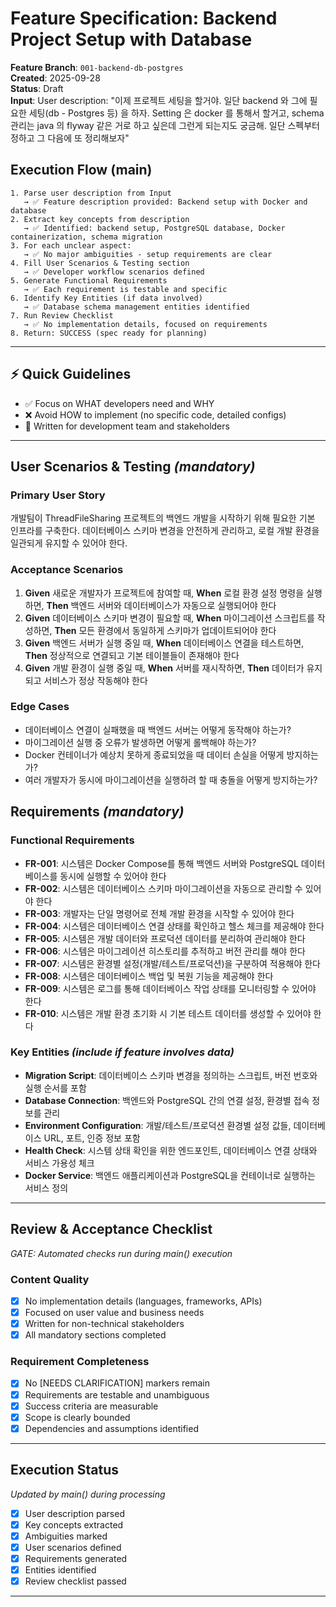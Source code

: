 # Feature Specification: Backend Project Setup with Database

**Feature Branch**: `001-backend-db-postgres`  
**Created**: 2025-09-28  
**Status**: Draft  
**Input**: User description: "이제 프로젝트 세팅을 할거야. 일단 backend 와 그에 필요한 세팅(db - Postgres 등) 을 하자. Setting 은 docker 를 통해서 할거고, schema 관리는 java 의 flyway 같은 거로 하고 싶은데 그런게 되는지도 궁금해. 일단 스펙부터 정하고 그 다음에 또 정리해보자"

## Execution Flow (main)

```
1. Parse user description from Input
   → ✅ Feature description provided: Backend setup with Docker and database
2. Extract key concepts from description
   → ✅ Identified: backend setup, PostgreSQL database, Docker containerization, schema migration
3. For each unclear aspect:
   → ✅ No major ambiguities - setup requirements are clear
4. Fill User Scenarios & Testing section
   → ✅ Developer workflow scenarios defined
5. Generate Functional Requirements
   → ✅ Each requirement is testable and specific
6. Identify Key Entities (if data involved)
   → ✅ Database schema management entities identified
7. Run Review Checklist
   → ✅ No implementation details, focused on requirements
8. Return: SUCCESS (spec ready for planning)
```

---

## ⚡ Quick Guidelines

- ✅ Focus on WHAT developers need and WHY
- ❌ Avoid HOW to implement (no specific code, detailed configs)
- 👥 Written for development team and stakeholders

---

## User Scenarios & Testing _(mandatory)_

### Primary User Story

개발팀이 ThreadFileSharing 프로젝트의 백엔드 개발을 시작하기 위해 필요한 기본 인프라를 구축한다. 데이터베이스 스키마 변경을 안전하게 관리하고, 로컬 개발 환경을 일관되게 유지할 수 있어야 한다.

### Acceptance Scenarios

1. **Given** 새로운 개발자가 프로젝트에 참여할 때, **When** 로컬 환경 설정 명령을 실행하면, **Then** 백엔드 서버와 데이터베이스가 자동으로 실행되어야 한다
2. **Given** 데이터베이스 스키마 변경이 필요할 때, **When** 마이그레이션 스크립트를 작성하면, **Then** 모든 환경에서 동일하게 스키마가 업데이트되어야 한다
3. **Given** 백엔드 서버가 실행 중일 때, **When** 데이터베이스 연결을 테스트하면, **Then** 정상적으로 연결되고 기본 테이블들이 존재해야 한다
4. **Given** 개발 환경이 실행 중일 때, **When** 서버를 재시작하면, **Then** 데이터가 유지되고 서비스가 정상 작동해야 한다

### Edge Cases

- 데이터베이스 연결이 실패했을 때 백엔드 서버는 어떻게 동작해야 하는가?
- 마이그레이션 실행 중 오류가 발생하면 어떻게 롤백해야 하는가?
- Docker 컨테이너가 예상치 못하게 종료되었을 때 데이터 손실을 어떻게 방지하는가?
- 여러 개발자가 동시에 마이그레이션을 실행하려 할 때 충돌을 어떻게 방지하는가?

## Requirements _(mandatory)_

### Functional Requirements

- **FR-001**: 시스템은 Docker Compose를 통해 백엔드 서버와 PostgreSQL 데이터베이스를 동시에 실행할 수 있어야 한다
- **FR-002**: 시스템은 데이터베이스 스키마 마이그레이션을 자동으로 관리할 수 있어야 한다
- **FR-003**: 개발자는 단일 명령어로 전체 개발 환경을 시작할 수 있어야 한다
- **FR-004**: 시스템은 데이터베이스 연결 상태를 확인하고 헬스 체크를 제공해야 한다
- **FR-005**: 시스템은 개발 데이터와 프로덕션 데이터를 분리하여 관리해야 한다
- **FR-006**: 시스템은 마이그레이션 히스토리를 추적하고 버전 관리를 해야 한다
- **FR-007**: 시스템은 환경별 설정(개발/테스트/프로덕션)을 구분하여 적용해야 한다
- **FR-008**: 시스템은 데이터베이스 백업 및 복원 기능을 제공해야 한다
- **FR-009**: 시스템은 로그를 통해 데이터베이스 작업 상태를 모니터링할 수 있어야 한다
- **FR-010**: 시스템은 개발 환경 초기화 시 기본 테스트 데이터를 생성할 수 있어야 한다

### Key Entities _(include if feature involves data)_

- **Migration Script**: 데이터베이스 스키마 변경을 정의하는 스크립트, 버전 번호와 실행 순서를 포함
- **Database Connection**: 백엔드와 PostgreSQL 간의 연결 설정, 환경별 접속 정보를 관리
- **Environment Configuration**: 개발/테스트/프로덕션 환경별 설정 값들, 데이터베이스 URL, 포트, 인증 정보 포함
- **Health Check**: 시스템 상태 확인을 위한 엔드포인트, 데이터베이스 연결 상태와 서비스 가용성 체크
- **Docker Service**: 백엔드 애플리케이션과 PostgreSQL을 컨테이너로 실행하는 서비스 정의

---

## Review & Acceptance Checklist

_GATE: Automated checks run during main() execution_

### Content Quality

- [x] No implementation details (languages, frameworks, APIs)
- [x] Focused on user value and business needs
- [x] Written for non-technical stakeholders
- [x] All mandatory sections completed

### Requirement Completeness

- [x] No [NEEDS CLARIFICATION] markers remain
- [x] Requirements are testable and unambiguous
- [x] Success criteria are measurable
- [x] Scope is clearly bounded
- [x] Dependencies and assumptions identified

---

## Execution Status

_Updated by main() during processing_

- [x] User description parsed
- [x] Key concepts extracted
- [x] Ambiguities marked
- [x] User scenarios defined
- [x] Requirements generated
- [x] Entities identified
- [x] Review checklist passed

---
